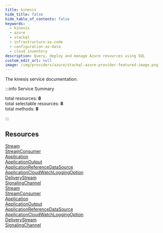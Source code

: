 ```yaml
---
title: kinesis
hide_title: false
hide_table_of_contents: false
keywords:
  - kinesis
  - azure
  - stackql
  - infrastructure-as-code
  - configuration-as-data
  - cloud inventory
description: Query, deploy and manage Azure resources using SQL
custom_edit_url: null
image: /img/providers/azure/stackql-azure-provider-featured-image.png
---
```


The kinesis service documentation.

:::info Service Summary

<div class="row">
<div class="providerDocColumn">
<span>total resources:&nbsp;<b>8</b></span><br />
<span>total selectable resources:&nbsp;<b>8</b></span><br />
<span>total methods:&nbsp;<b>8</b></span><br />
</div>
</div>

:::

## Resources
<div class="row">
<div class="providerDocColumn">
<a href="/providers/azure/kinesis/Stream/">Stream</a><br />
<a href="/providers/azure/kinesis/StreamConsumer/">StreamConsumer</a><br />
<a href="/providers/azure/kinesis/Application/">Application</a><br />
<a href="/providers/azure/kinesis/ApplicationOutput/">ApplicationOutput</a><br />
<a href="/providers/azure/kinesis/ApplicationReferenceDataSource/">ApplicationReferenceDataSource</a><br />
<a href="/providers/azure/kinesis/ApplicationCloudWatchLoggingOption/">ApplicationCloudWatchLoggingOption</a><br />
<a href="/providers/azure/kinesis/DeliveryStream/">DeliveryStream</a><br />
<a href="/providers/azure/kinesis/SignalingChannel/">SignalingChannel</a>
</div>
<div class="providerDocColumn">
<a href="/providers/azure/kinesis/Stream/">Stream</a><br />
<a href="/providers/azure/kinesis/StreamConsumer/">StreamConsumer</a><br />
<a href="/providers/azure/kinesis/Application/">Application</a><br />
<a href="/providers/azure/kinesis/ApplicationOutput/">ApplicationOutput</a><br />
<a href="/providers/azure/kinesis/ApplicationReferenceDataSource/">ApplicationReferenceDataSource</a><br />
<a href="/providers/azure/kinesis/ApplicationCloudWatchLoggingOption/">ApplicationCloudWatchLoggingOption</a><br />
<a href="/providers/azure/kinesis/DeliveryStream/">DeliveryStream</a><br />
<a href="/providers/azure/kinesis/SignalingChannel/">SignalingChannel</a>
</div>
</div>